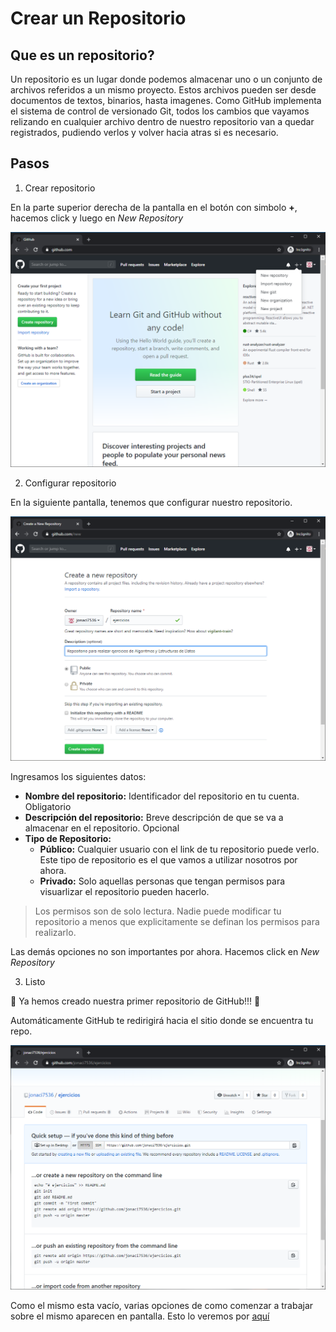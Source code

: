 # Crear un Repositorio

## Que es un repositorio?

Un repositorio es un lugar donde podemos almacenar uno o un conjunto de archivos referidos a un mismo proyecto. Estos archivos pueden ser desde documentos de textos, binarios, hasta imagenes. Como GitHub implementa el sistema de control de versionado Git, todos los cambios que vayamos relizando en cualquier archivo dentro de nuestro repositorio van a quedar registrados, pudiendo verlos y volver hacia atras si es necesario.

## Pasos

1. Crear repositorio

En la parte superior derecha de la pantalla en el botón con simbolo **+**, hacemos click y luego en *New Repository*

![New Repo][new-repo]

2. Configurar repositorio

En la siguiente pantalla, tenemos que configurar nuestro repositorio.

![Configurar Repositorio][config-repo]

Ingresamos los siguientes datos:

- **Nombre del repositorio:** Identificador del repositorio en tu cuenta. Obligatorio
- **Descripción del repositorio:** Breve descripción de que se va a almacenar en el repositorio. Opcional
- **Tipo de Repositorio:**
  - **Público:** Cualquier usuario con el link de tu repositorio puede verlo. Este tipo de repositorio es el que vamos a utilizar nosotros por ahora.
  - **Privado:** Solo aquellas personas que tengan permisos para visuarlizar el repositorio pueden hacerlo.

> Los permisos son de solo lectura. Nadie puede modificar tu repositorio a menos que explicitamente se definan los permisos para realizarlo.

Las demás opciones no son importantes por ahora. Hacemos click en *New Repository*

3. Listo

:confetti_ball: Ya hemos creado nuestra primer repositorio de GitHub!!! :tada: 

Automáticamente GitHub te redirigirá hacia el sitio donde se encuentra tu repo. 

![Repositorio finalizado][fin-repo]

Como el mismo esta vacío, varias opciones de como comenzar a trabajar sobre el mismo aparecen en pantalla. Esto lo veremos por [aquí](file.md)

[new-repo]: img/repo/new-repo.png "New Repository"
[config-repo]: img/repo/config-repo.png "Configurar Repositorio"
[fin-repo]: img/repo/fin-repo.png "Repositorio Finalizado"


